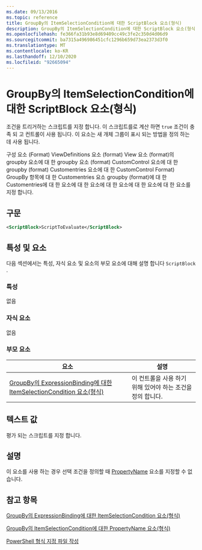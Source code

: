 ```yaml
---
ms.date: 09/13/2016
ms.topic: reference
title: GroupBy의 ItemSelectionCondition에 대한 ScriptBlock 요소(형식)
description: GroupBy의 ItemSelectionCondition에 대한 ScriptBlock 요소(형식)
ms.openlocfilehash: fe366fa31b93e8d69409cc49c3fe2c350d4d06d9
ms.sourcegitcommit: ba7315a496986451cfc1296b659d73ea2373d3f0
ms.translationtype: MT
ms.contentlocale: ko-KR
ms.lasthandoff: 12/10/2020
ms.locfileid: "92665094"
---
```

# <a name="scriptblock-element-for-itemselectioncondition-for-groupby-format"></a>GroupBy의 ItemSelectionCondition에 대한 ScriptBlock 요소(형식)

조건을 트리거하는 스크립트를 지정 합니다. 이 스크립트를로 계산 하면 `true` 조건이 충족 되 고 컨트롤이 사용 됩니다. 이 요소는 새 개체 그룹이 표시 되는 방법을 정의 하는 데 사용 됩니다.

구성 요소 (Format) ViewDefinitions 요소 (format) View 요소 (format)의 groupby 요소에 대 한 groupby 요소 (format) CustomControl 요소에 대 한 groupby (format) Customentries 요소에 대 한 CustomControl Format) GroupBy 항목에 대 한 Customentries 요소 groupby (format)에 대 한 Customentries에 대 한 요소에 대 한 요소에 대 한 요소에 대 한 요소에 대 한 요소를 지정 합니다.

## <a name="syntax"></a>구문

```xml
<ScriptBlock>ScriptToEvaluate</ScriptBlock>
```

## <a name="attributes-and-elements"></a>특성 및 요소

다음 섹션에서는 특성, 자식 요소 및 요소의 부모 요소에 대해 설명 합니다 `ScriptBlock` .

### <a name="attributes"></a>특성

없음

### <a name="child-elements"></a>자식 요소

없음

### <a name="parent-elements"></a>부모 요소

|요소|설명|
|-------------|-----------------|
|[GroupBy의 ExpressionBinding에 대한 ItemSelectionCondition 요소(형식)](./itemselectioncondition-element-for-expressionbinding-for-groupby-format.md)|이 컨트롤을 사용 하기 위해 있어야 하는 조건을 정의 합니다.|

## <a name="text-value"></a>텍스트 값

평가 되는 스크립트를 지정 합니다.

## <a name="remarks"></a>설명

이 요소를 사용 하는 경우 선택 조건을 정의할 때 [PropertyName](./propertyname-element-for-itemselectioncondition-for-groupby-format.md) 요소를 지정할 수 없습니다.

## <a name="see-also"></a>참고 항목

[GroupBy의 ExpressionBinding에 대한 ItemSelectionCondition 요소(형식)](./itemselectioncondition-element-for-expressionbinding-for-groupby-format.md)

[GroupBy의 ItemSelectionCondition에 대한 PropertyName 요소(형식)](./propertyname-element-for-itemselectioncondition-for-groupby-format.md)

[PowerShell 형식 지정 파일 작성](./writing-a-powershell-formatting-file.md)
